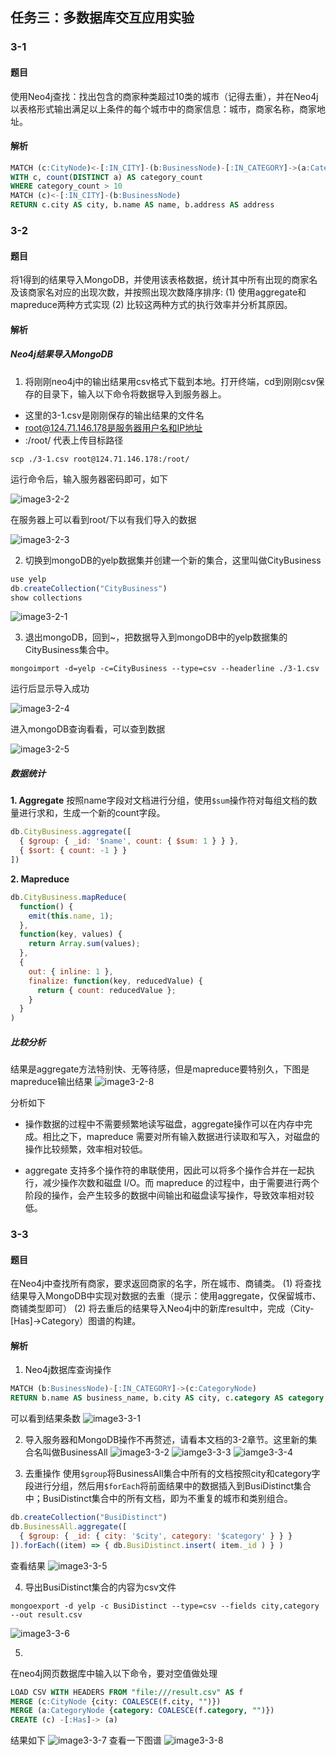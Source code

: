 ## 任务三：多数据库交互应用实验

### 3-1
#### 题目
使用Neo4j查找：找出包含的商家种类超过10类的城市（记得去重），并在Neo4j以表格形式输出满足以上条件的每个城市中的商家信息：城市，商家名称，商家地址。

#### 解析
```sql
MATCH (c:CityNode)<-[:IN_CITY]-(b:BusinessNode)-[:IN_CATEGORY]->(a:CategoryNode)
WITH c, count(DISTINCT a) AS category_count
WHERE category_count > 10
MATCH (c)<-[:IN_CITY]-(b:BusinessNode)
RETURN c.city AS city, b.name AS name, b.address AS address
```

### 3-2
#### 题目
将1得到的结果导入MongoDB，并使用该表格数据，统计其中所有出现的商家名及该商家名对应的出现次数，并按照出现次数降序排序:
(1) 使用aggregate和mapreduce两种方式实现
(2) 比较这两种方式的执行效率并分析其原因。

#### 解析
##### Neo4j结果导入MongoDB
1. 将刚刚neo4j中的输出结果用csv格式下载到本地。打开终端，cd到刚刚csv保存的目录下，输入以下命令将数据导入到服务器上。
- 这里的3-1.csv是刚刚保存的输出结果的文件名
- root@124.71.146.178是服务器用户名和IP地址
- :/root/ 代表上传目标路径

```shell
scp ./3-1.csv root@124.71.146.178:/root/
```

运行命令后，输入服务器密码即可，如下

![image3-2-2](image/3-2-2.png)

在服务器上可以看到root/下以有我们导入的数据

![image3-2-3](image/3-2-3.png)

2. 切换到mongoDB的yelp数据集并创建一个新的集合，这里叫做CityBusiness
```js
use yelp
db.createCollection("CityBusiness")
show collections
```
![image3-2-1](image/3-2-1.png)

3. 退出mongoDB，回到~，把数据导入到mongoDB中的yelp数据集的CityBusiness集合中。
```shell
mongoimport -d=yelp -c=CityBusiness --type=csv --headerline ./3-1.csv
```
运行后显示导入成功

![image3-2-4](image/3-2-4.png)

进入mongoDB查询看看，可以查到数据

![image3-2-5](image/3-2-5.png)

##### 数据统计
**1. Aggregate**
按照name字段对文档进行分组，使用`$sum`操作符对每组文档的数量进行求和，生成一个新的count字段。

```js
db.CityBusiness.aggregate([
  { $group: { _id: '$name', count: { $sum: 1 } } },
  { $sort: { count: -1 } }
])
```

**2. Mapreduce**

```js
db.CityBusiness.mapReduce(
  function() {
    emit(this.name, 1);
  },
  function(key, values) {
    return Array.sum(values);
  },
  {
    out: { inline: 1 },
    finalize: function(key, reducedValue) {
      return { count: reducedValue };
    }
  }
)
```

##### 比较分析
结果是aggregate方法特别快、无等待感，但是mapreduce要特别久，下图是mapreduce输出结果
![image3-2-8](image/3-2-8.png)

分析如下
- 操作数据的过程中不需要频繁地读写磁盘，aggregate操作可以在内存中完成。相比之下，mapreduce 需要对所有输入数据进行读取和写入，对磁盘的操作比较频繁，效率相对较低。

- aggregate 支持多个操作符的串联使用，因此可以将多个操作合并在一起执行，减少操作次数和磁盘 I/O。而 mapreduce 的过程中，由于需要进行两个阶段的操作，会产生较多的数据中间输出和磁盘读写操作，导致效率相对较低。


### 3-3
#### 题目
在Neo4j中查找所有商家，要求返回商家的名字，所在城市、商铺类。
(1) 将查找结果导入MongoDB中实现对数据的去重（提示：使用aggregate，仅保留城市、商铺类型即可）
(2) 将去重后的结果导入Neo4j中的新库result中，完成（City-[Has]->Category）图谱的构建。

#### 解析
1. Neo4j数据库查询操作
```sql
MATCH (b:BusinessNode)-[:IN_CATEGORY]->(c:CategoryNode)
RETURN b.name AS business_name, b.city AS city, c.category AS category
```
可以看到结果条数
![image3-3-1](image/3-1-1.png)

2. 导入服务器和MongoDB操作不再赘述，请看本文档的3-2章节。这里新的集合名叫做BusinessAll
![image3-3-2](image/3-3-2.png)
![iamge3-3-3](image/3-3-3.png)
![iamge3-3-4](image/3-3-4.png)

3. 去重操作
使用`$group`将BusinessAll集合中所有的文档按照city和category字段进行分组，然后用`$forEach`将前面结果中的数据插入到BusiDistinct集合中；BusiDistinct集合中的所有文档，即为不重复的城市和类别组合。

```js
db.createCollection("BusiDistinct")
db.BusinessAll.aggregate([
  { $group: { _id: { city: '$city', category: '$category' } } }
]).forEach((item) => { db.BusiDistinct.insert( item._id ) } )
```
查看结果
![image3-3-5](image/3-3-5.png)

4. 导出BusiDistinct集合的内容为csv文件
```shell
mongoexport -d yelp -c BusiDistinct --type=csv --fields city,category --out result.csv
```
![image3-3-6](image/3-3-6.png)

5. 
在neo4j网页数据库中输入以下命令，要对空值做处理
```sql
LOAD CSV WITH HEADERS FROM "file:///result.csv" AS f
MERGE (c:CityNode {city: COALESCE(f.city, "")})
MERGE (a:CategoryNode {category: COALESCE(f.category, "")})
CREATE (c) -[:Has]-> (a)
```
结果如下
![image3-3-7](image/3-3-7.png)
查看一下图谱
![image3-3-8](image/3-3-8.png)
